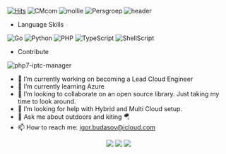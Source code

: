 [![Hits](https://hits.seeyoufarm.com/api/count/incr/badge.svg?url=https%3A%2F%2Fgithub.com%2Fibudasov2&count_bg=%2379C83D&title_bg=%23555555&icon=&icon_color=%23E7E7E7&title=hits&edge_flat=false)](https://hits.seeyoufarm.com)
![CMcom](https://img.shields.io/badge/CMcom-PrincipalEngineer-orange)
![mollie](https://img.shields.io/badge/Mollie-SRE-red)
![Persgroep](https://img.shields.io/badge/Persgroep-DevOps-blue)
![header](https://capsule-render.vercel.app/api?type=waving&color=0:FFBF00,100:00BFFF&height=200&section=header&text=Hi,%20this%20is%20Igor&fontSize=45)

- Language Skills

![Go](https://img.shields.io/badge/go-%2300ADD8.svg?style=for-the-badge&logo=go&logoColor=white)
![Python](https://img.shields.io/badge/python-3670A0?style=for-the-badge&logo=python&logoColor=ffdd54)
![PHP](https://img.shields.io/badge/php-3670A0?style=for-the-badge&logo=php&logoColor=ffdd54)
![TypeScript](https://img.shields.io/badge/TypeScript-007ACC?style=for-the-badge&logo=typescript&logoColor=white)
![ShellScript](https://img.shields.io/badge/Shell_Script-6E6B6A?style=for-the-badge&logo=gnu-bash&logoColor=white)

- Contribute

![php7-iptc-manager](https://img.shields.io/badge/IPTCManager-D9F8F9?style=for-the-badge&logo=PHP&logoColor=E5902D)

- 🔭 I’m currently working on becoming a Lead Cloud Engineer
- 🌱 I’m currently learning Azure
- 👯 I’m looking to collaborate on an open source library. Just taking my time to look around.
- 🤔 I’m looking for help with Hybrid and Multi Cloud setup.
- 💬 Ask me about outdoors and kiting 🪂
- 📫 How to reach me: igor.budasov@icloud.com

<p align="center">
  <img src ="https://github-readme-stats.vercel.app/api?username=ibudasov&show_icons=true&count_private=true&theme=solarized-light&hide_border=true&bg_color=00000000&hide_rank=true">
  <img src ="https://github-readme-stats.vercel.app/api/top-langs/?username=ibudasov&layout=compact&hide_border=true&theme=solarized-light&bg_color=00000000&langs_count=8">
  <img src ="https://github-readme-streak-stats.herokuapp.com/?user=ibudasov&theme=solarized-light&hide_border=true&background=FFFFFF00">
</p>
